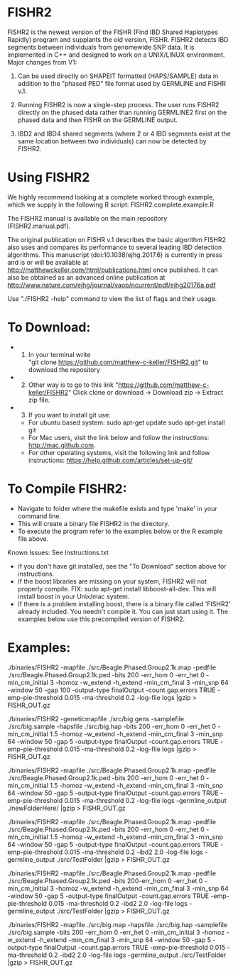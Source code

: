 # FISHR2
FISHR2 is the newest version of the FISHR (Find IBD Shared Haplotypes Rapidly) program and supplants the old version, FISHR. FISHR2 detects IBD segments between individuals from genomewide SNP data. It is implemented in C++ and designed to work on a UNIX/LINUX environment. Major changes from V1:

1) Can be used directly on SHAPEIT formatted (HAPS/SAMPLE) data in addition to the "phased PED" file format used by GERMLINE and FISHR v.1. 

2) Running FISHR2 is now a single-step process. The user runs FISHR2 directly on the phased data rather than running GERMLINE2 first on the phased data and then FISHR on the GERMLINE output.

3) IBD2 and IBD4  shared segments (where 2 or 4 IBD segments exist at the same location between two individuals) can now be detected by FISHR2.



# Using FISHR2
We highly recommend looking at a complete worked through example, which we supply in the following R script: FISHR2.complete.example.R

The FISHR2 manual is available on the main repository (FISHR2.manual.pdf).

The original publication on FISHR v.1 describes the basic algorithm FISHR2 also uses and compares its performance to several leading IBD detection algorithms. This manuscript (doi:10.1038/ejhg.2017.6) is currently in press and is or will be available at http://matthewckeller.com/html/publications.html once published. It can also be obtained as an advanced online publication at http://www.nature.com/ejhg/journal/vaop/ncurrent/pdf/ejhg20176a.pdf

Use "./FISHR2 -help" command to view the list of flags and their usage. 



# To Download:
- 1. In your terminal write  
"git clone https://github.com/matthew-c-keller/FISHR2.git" to download the repository

- 2. Other way is to go to this link
"https://github.com/matthew-c-keller/FISHR2"
Click clone or download -> Download zip -> Extract zip file.

- 3. If you want to install git use:
	- For ubuntu based system:
	sudo apt-get update
	sudo apt-get install git
	- For Mac users, visit the link below and follow the instructions:
	http://mac.github.com.
	- For other operating systems, visit the following link and follow instructions:
	https://help.github.com/articles/set-up-git/


# To Compile FISHR2: 
- Navigate to folder where the makefile exists and type 'make' in your command line. 
- This will create a binary file FISHR2 in the directory.
- To execute the program refer to the examples below or the R example file above.


Known Issues:
See Instructions.txt
- If you don't have git installed, see the "To Download" section above for instructions.
- If the boost libraries are missing on your system, FISHR2 will not properly compile. 
FIX: sudo apt-get install libboost-all-dev.
This will install boost in your Unix/mac system.
- If there is a problem installing boost, there is a binary file called 'FISHR2' already included. You needn't compile it. You can just start using it. The examples below use this precompiled version of FISHR2.



# Examples:

./binaries/FISHR2 -mapfile ./src/Beagle.Phased.Group2.1k.map -pedfile ./src/Beagle.Phased.Group2.1k.ped  -bits 200 -err_hom 0 -err_het 0  -min_cm_initial 3 -homoz  -w_extend -h_extend -min_cm_final 3 -min_snp 64 -window 50 -gap 100 -output-type finalOutput -count.gap.errors TRUE -emp-pie-threshold 0.015 -ma-threshold 0.2 -log-file logs |gzip > FISHR_OUT.gz


./binaries/FISHR2 -geneticmapfile ./src/big.gens -samplefile ./src/big.sample -hapsfile ./src/big.hap   -bits 200 -err_hom 0 -err_het 0  -min_cm_initial 1.5 -homoz  -w_extend -h_extend -min_cm_final 3 -min_snp 64 -window 50 -gap 5 -output-type finalOutput -count.gap.errors TRUE -emp-pie-threshold 0.015 -ma-threshold 0.2 -log-file logs |gzip > FISHR_OUT.gz


./binaries/FISHR2  -mapfile ./src/Beagle.Phased.Group2.1k.map -pedfile ./src/Beagle.Phased.Group2.1k.ped  -bits 200 -err_hom 0 -err_het 0  -min_cm_initial 1.5 -homoz  -w_extend -h_extend -min_cm_final 3 -min_snp 64 -window 50 -gap 5 -output-type finalOutput -count.gap.errors TRUE -emp-pie-threshold 0.015 -ma-threshold 0.2 -log-file logs -germline_output ./newFolderHere/ |gzip > FISHR_OUT.gz


./binaries/FISHR2 -mapfile ./src/Beagle.Phased.Group2.1k.map -pedfile ./src/Beagle.Phased.Group2.1k.ped  -bits 200 -err_hom 0 -err_het 0  -min_cm_initial 1.5 -homoz  -w_extend -h_extend -min_cm_final 3 -min_snp 64 -window 50 -gap 5 -output-type finalOutput -count.gap.errors TRUE -emp-pie-threshold 0.015 -ma-threshold 0.2 -ibd2 2.0   -log-file  logs -germline_output ./src/TestFolder |gzip > FISHR_OUT.gz


./binaries/FISHR2 -mapfile ./src/Beagle.Phased.Group2.1k.map -pedfile ./src/Beagle.Phased.Group2.1k.ped  -bits 200-err_hom 0 -err_het 0  -min_cm_initial 3 -homoz  -w_extend -h_extend -min_cm_final 3 -min_snp 64 -window 50 -gap 5 -output-type finalOutput -count.gap.errors TRUE -emp-pie-threshold 0.015 -ma-threshold 0.2 -ibd2 2.0   -log-file  logs -germline_output ./src/TestFolder |gzip > FISHR_OUT.gz

./binaries/FISHR2 -mapfile ./src/big.map -hapsfile ./src/big.hap -samplefile ./src/big.sample  -bits 200 -err_hom 0 -err_het 0  -min_cm_initial 3 -homoz  -w_extend -h_extend -min_cm_final 3 -min_snp 64 -window 50 -gap 5 -output-type finalOutput -count.gap.errors TRUE -emp-pie-threshold 0.015 -ma-threshold 0.2 -ibd2 2.0   -log-file  logs -germline_output ./src/TestFolder |gzip > FISHR_OUT.gz
